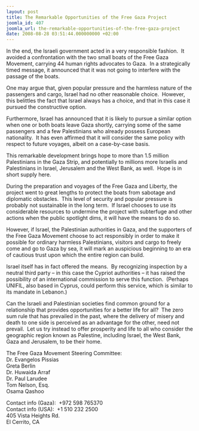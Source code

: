 ```yaml
---
layout: post
title: The Remarkable Opportunities of the Free Gaza Project
joomla_id: 407
joomla_url: the-remarkable-opportunities-of-the-free-gaza-project
date: 2008-08-28 03:51:44.000000000 +02:00
---
```

<p>In the end, the Israeli government acted in a very responsible fashion.&nbsp; It avoided a confrontation with the two small boats of the Free Gaza Movement, carrying 44 human rights advocates to Gaza.&nbsp; In a strategically timed message, it announced that it was not going to interfere with the passage of the boats.</p><p>One may argue that, given popular pressure and the harmless nature of the passengers and cargo, Israel had no other reasonable choice.&nbsp; However, this belittles the fact that Israel always has a choice, and that in this case it pursued the constructive option.</p><p>Furthermore, Israel has announced that it is likely to pursue a similar option when one or both boats leave Gaza shortly, carrying some of the same passengers and a few Palestinians who already possess European nationality.&nbsp; It has even affirmed that it will consider the same policy with respect to future voyages, albeit on a case-by-case basis.</p><p>This remarkable development brings hope to more than 1.5 million Palestinians in the Gaza Strip, and potentially to millions more Israelis and Palestinians in Israel, Jerusalem and the West Bank, as well.&nbsp; Hope is in short supply here.</p><p>During the preparation and voyages of the Free Gaza and Liberty, the project went to great lengths to protect the boats from sabotage and diplomatic obstacles.&nbsp; This level of security and popular pressure is probably not sustainable in the long term.&nbsp; If Israel chooses to use its considerable resources to undermine the project with subterfuge and other actions when the public spotlight dims, it will have the means to do so.</p><p>However, if Israel, the Palestinian authorities in Gaza, and the supporters of the Free Gaza Movement choose to act responsibly in order to make it possible for ordinary harmless Palestinians, visitors and cargo to freely come and go to Gaza by sea, it will mark an auspicious beginning to an era of cautious trust upon which the entire region can build.</p><p>Israel itself has in fact offered the means.&nbsp; By recognizing inspection by a neutral third party &ndash; in this case the Cypriot authorities &ndash; it has raised the possibility of an international commission to serve this function.&nbsp; (Perhaps UNIFIL, also based in Cyprus, could perform this service, which is similar to its mandate in Lebanon.)</p><p>Can the Israeli and Palestinian societies find common ground for a relationship that provides opportunities for a better life for all?&nbsp; The zero sum rule that has prevailed in the past, where the delivery of misery and death to one side is perceived as an advantage for the other, need not prevail.&nbsp; Let us try instead to offer prosperity and life to all who consider the geographic region known as Palestine, including Israel, the West Bank, Gaza and Jerusalem, to be their home.</p><p>The Free Gaza Movement Steering Committee:<br />Dr. Evangelos Pissias<br />Greta Berlin <br />Dr. Huwaida Arraf<br />Dr. Paul Larudee<br />Tom Nelson, Esq.<br />Osama Qashoo</p><p>Contact info (Gaza):&nbsp; +972 598 765370<br />Contact info (USA):&nbsp; +1 510 232 2500<br />405 Vista Heights Rd.<br />El Cerrito, CA </p><p><a href=""></a></p>
